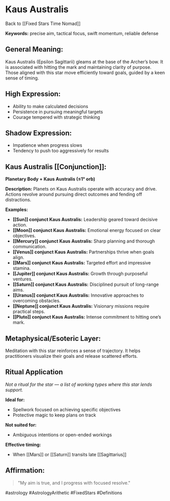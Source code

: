 # Kaus Australis

Back to [[Fixed Stars Time Nomad]]

**Keywords:** precise aim, tactical focus, swift momentum, reliable defense

## General Meaning:
Kaus Australis (Epsilon Sagittarii) gleams at the base of the Archer’s bow. It is associated with hitting the mark and maintaining clarity of purpose. Those aligned with this star move efficiently toward goals, guided by a keen sense of timing.

## High Expression:
- Ability to make calculated decisions
- Persistence in pursuing meaningful targets
- Courage tempered with strategic thinking

## Shadow Expression:
- Impatience when progress slows
- Tendency to push too aggressively for results

## Kaus Australis [[Conjunction]]:

**Planetary Body + Kaus Australis (≤1° orb)**

**Description:**
Planets on Kaus Australis operate with accuracy and drive. Actions revolve around pursuing direct outcomes and fending off distractions.

**Examples:**
- **[[Sun]] conjunct Kaus Australis:** Leadership geared toward decisive action.
- **[[Moon]] conjunct Kaus Australis:** Emotional energy focused on clear objectives.
- **[[Mercury]] conjunct Kaus Australis:** Sharp planning and thorough communication.
- **[[Venus]] conjunct Kaus Australis:** Partnerships thrive when goals align.
- **[[Mars]] conjunct Kaus Australis:** Targeted effort and impressive stamina.
- **[[Jupiter]] conjunct Kaus Australis:** Growth through purposeful ventures.
- **[[Saturn]] conjunct Kaus Australis:** Disciplined pursuit of long-range aims.
- **[[Uranus]] conjunct Kaus Australis:** Innovative approaches to overcoming obstacles.
- **[[Neptune]] conjunct Kaus Australis:** Visionary missions require practical steps.
- **[[Pluto]] conjunct Kaus Australis:** Intense commitment to hitting one’s mark.

## Metaphysical/Esoteric Layer:
Meditation with this star reinforces a sense of trajectory. It helps practitioners visualize their goals and release scattered efforts.

## Ritual Application
*Not a ritual for the star — a list of working types where this star lends support.*

**Ideal for:**
- Spellwork focused on achieving specific objectives
- Protective magic to keep plans on track

**Not suited for:**
- Ambiguous intentions or open-ended workings

**Effective timing:**
- When [[Mars]] or [[Saturn]] transits late [[Sagittarius]]

## Affirmation:

> "My aim is true, and I progress with focused resolve."

#astrology #AstrologyArithetic #FixedStars #Definitions
